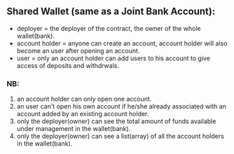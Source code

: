 ## Shared Wallet (same as a Joint Bank Account):

- deployer = the deployer of the contract, the owner of the whole wallet(bank).
- account holder = anyone can create an account, account holder will also become an user after opening an account.
- user = only an account holder can add users to his account to give access of deposits and withdrwals.

### NB:

1.  an account holder can only open one account.
2.  an user can't open his own account if he/she already associated with an account added by an existing account holder.
3.  only the deployer(owner) can see the total amount of funds available under management in the wallet(bank).
4.  only the deployer(owner) can see a list(array) of all the account holders in the wallet(bank).
